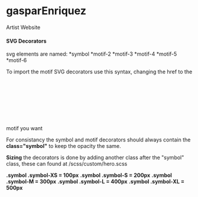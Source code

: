 # gasparEnriquez
Artist Website

#### SVG Decorators
svg elements are named:
  *symbol
  *motif-2
  *motif-3
  *motif-4
  *motif-5
  *motif-6
 
To import the motif SVG decorators use this syntax, changing the href to the motif you want
     <svg class="symbol symbol-XS"><use xmlns:xlink="http://www.w3.org/1999/xlink" xlink:href="#motif-2"></use></svg>
     
For consistancy the symbol and motif decorators should always contain the __class="symbol"__ to keep the opacity the same. 

__Sizing__ the decorators is done by adding another class after the "symbol" class, these can found at /scss/custom/hero.scss

__.symbol .symbol-XS = 100px__
__.symbol .symbol-S = 200px__
__.symbol .symbol-M = 300px__
__.symbol .symbol-L = 400px__
__.symbol .symbol-XL = 500px__



